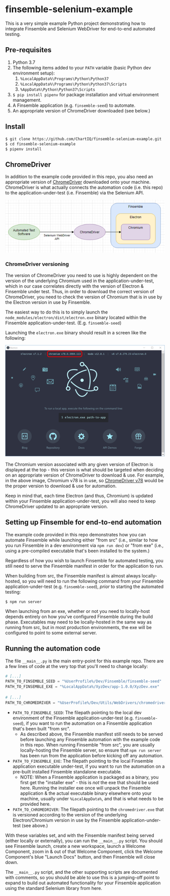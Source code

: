 # finsemble-selenium-example
This is a very simple example Python project demonstrating how to integrate Finsemble and Selenium WebDriver for
end-to-end automated testing.

## Pre-requisites
1. Python 3.7
2. The following items added to your `PATH` variable (basic Python dev environment setup):
    1. `%LocalAppData%\Programs\Python\Python37`
    2. `%LocalAppData%\Programs\Python\Python37\Scripts`
    3. `%AppData%\Python\Python37\Scripts`
3. `$ pip install pipenv` for package installation and virtual environment management.
4. A Finsemble application (e.g. `finsemble-seed`) to automate.
5. An appropriate version of ChromeDriver downloaded (see below.)

## Install
```
$ git clone https://github.com/ChartIQ/finsemble-selenium-example.git
$ cd finsemble-selenium-example
$ pipenv install
```

## ChromeDriver
In addition to the example code provided in this repo, you also need an appropriate version of
[ChromeDriver](https://chromedriver.chromium.org/downloads) downloaded onto your machine. ChromeDriver is what actually
connects the automation code (i.e. this repo) to the application-under-test (i.e. Finsemble) via the Selenium API.

![](images/chromedriver_integration.png)

### ChromeDriver versioning
The version of ChromeDriver you need to use is highly dependent on the version of the underlying Chromium used in the
application-under-test, which in our case correlates directly with the version of Electron & Finsemble under test. Thus,
in order to download the correct version of ChromeDriver, you need to check the version of Chromium that is in use by
the Electron version in use by Finsemble.

The easiest way to do this is to simply launch the `node_modules/electron/dist/electron.exe` binary located within the
Finsemble application-under-test. (E.g. `finsemble-seed`)

Launching the `electron.exe` binary should result in a screen like the following:

![](images/electron_version.png)

The Chromium version associated with any given version of Electron is displayed at the top - this version is what should
be targeted when deciding on an appropriate version of ChromeDriver to download & use. For example, in the above image,
Chromium v78 is in use, so
[ChromeDriver v78](https://chromedriver.storage.googleapis.com/index.html?path=78.0.3904.105/) would be the proper
version to download & use for automation.

Keep in mind that, each time Electron (and thus, Chromium) is updated within your Finsemble application-under-test, you
will also need to keep ChromeDriver updated to an appropriate version.

## Setting up Finsemble for end-to-end automation
The example code provided in this repo demonstrates how you can automate Finsemble while launching either "from src"
(i.e., similar to how you run Finsemble in a dev environment via `npm run dev`) or "from exe" (i.e., using a
pre-compiled executable that's been installed to the system.)

Regardless of how you wish to launch Finsemble for automated testing, you still need to serve the Finsemble manifest
in order for the application to run.

When building from src, the Finsemble manifest is almost always locally-hosted, so you will need to run the following
command from your Finsemble application-under-test (e.g. `finsemble-seed`), *prior* to starting the automated testing:
```
$ npm run server
```

When launching from an exe, whether or not you need to locally-host depends entirely on how you've configured Finsemble
during the build phase. Executables may need to be locally-hosted in the same way as running from src, but in most
production environments, the exe will be configured to point to some external server.

## Running the automation code
The file `__main__.py` is the main entry-point for this example repo. There are a few lines of code at the very top that
you'll need to change locally:
```python
# [...]
PATH_TO_FINSEMBLE_SEED = "%UserProfile%/Dev/Finsemble/finsemble-seed"
PATH_TO_FINSEMBLE_EXE = "%LocalAppData%/XyzDev/app-1.0.0/XyzDev.exe"

# [...]
PATH_TO_CHROMEDRIVER = "%UserProfile%/Dev/Utils/WebDrivers/chromedriver_78/win32/chromedriver.exe"
```

- `PATH_TO_FINSEMBLE_SEED`: The filepath pointing to the local dev environment of the Finsemble application-under-test 
(e.g. `finsemble-seed`), if you want to run the automation on a Finsemble application that's been built "from src".
  - As described above, the Finsemble manifest still needs to be served before launching any Finsemble automation with
    the example code in this repo. When running Finsemble "from src", you are usually locally-hosting the Finsemble
    server, so ensure that `npm run server` has been run from the application before kicking off any automation.
- `PATH_TO_FINSEMBLE_EXE`: The filepath pointing to the local Finsemble application executable under-test, if you want
to run the automation on a pre-built installed Finsemble standalone executable.
  - NOTE: When a Finsemble application is packaged as a binary, you first get the "installer exe" - this is *not* the
    exe that should be used here. Running the installer exe once will unpack the Finsemble application & the
    actual executable binary elsewhere onto your machine, usually under `%LocalAppData%`, and that is what needs to be
    provided here.
- `PATH_TO_CHROMEDRIVER`: The filepath pointing to the `chromedriver.exe` that is versioned according to the version of
the underlying Electron/Chromium version in use by the Finsemble application-under-test (see above.)

With these variables set, and with the Finsemble manifest being served (either locally or externally), you can run the
`__main__.py` script. You should see Finsemble launch, create a new workspace, launch a Welcome Component, zoom in & out
of that Welcome Component, click the Welcome Component's blue "Launch Docs" button, and then Finsemble will close down.

The `__main__.py` script, and the other supporting scripts are documented with comments, so you should be able to use
this is a jumping-off point to expand to build out automated functionality for your Finsemble application using the
standard Selenium library from here.
